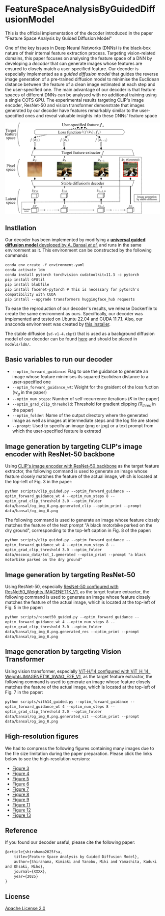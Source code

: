 # FeatureSpaceAnalysisByGuidedDiffusionModel
This is the official implementation of the decoder introduced in the paper "Feature Space Analysis by Guided Diffusion Model" 

One of the key issues in Deep Neural Networks (DNNs) is the black-box nature of their internal feature extraction process. Targeting vision-related domains, this paper focuses on analysing the feature space of a DNN by developing a *decoder* that can generate images whose features are ensured to closely match a user-specified feature. Our decoder is especially implemented as a *guided diffusion model* that guides the reverse image generation of a pre-trained diffusion model to minimise the Euclidean distance between the feature of a clean image estimated at each step and the user-specified one. The main advantage of our decoder is that feature spaces of different DNNs can be analysed with no additional training using a single COTS GPU. The experimental results targeting CLIP's image encoder, ResNet-50 and vision transformer demonstrate that images generated by our decoder have features remarkably similar to the user-specified ones and reveal valuable insights into these DNNs' feature space

<img width="800" src="https://github.com/KimiakiShirahama/FeatureSpaceAnalysisByGuidedDiffusionModel/blob/main/data/overview.png">

## Instllation
Our decoder has been implemented by modifying a [**universal guided diffusion model** developed by A. Bansal *et al.*](https://github.com/arpitbansal297/Universal-Guided-Diffusion) and runs in the same environment as it. This environment can be constructed by the following commands   
```
conda env create -f environment.yaml
conda activate ldm
conda install pytorch torchvision cudatoolkit=11.3 -c pytorch
pip install GPUtil
pip install blobfile
pip install facenet-pytorch # This is necessary for pytorch's compatibility with CUDA
pip install --upgrade transformers huggingface_hub requests
```

To ease the reproduction of our decoder's results, we release Dockerfile to create the same environment as ours. Specifically, our decoder was implemented and tested on Ubuntu 22.04 and CUDA 11.7.1. Also, our anaconda environment was created by [this installer](https://repo.anaconda.com/archive/Anaconda3-2024.06-1-Linux-x86_64.sh).

The stable diffusion (`sd-v1-4.ckpt`) that is used as a background diffusion model of our decoder can be found [here](https://huggingface.co/CompVis/stable-diffusion-v-1-4-original) and should be placed in `models/ldm/`. 

## Basic variables to run our decoder

- `--optim_forward_guidance`: Flag to use the guidance to generate an image whose feature minimises its squared Euclidean distance to a user-specified one
- `--optim_forward_guidance_wt`: Weight for the graident of the loss fuction ($w_g$ in the paper)
- `--optim_num_steps`: Number of self-recurrence iterations ($K$ in the paper)
- `--optim_grad_clip_threshold`: Threshold for gradient clipping ($\nabla_{thres}$ in the paper)
- `--optim_folder`: Name of the output directory where the generated image as well as images at intermediate steps and the log file are stored
- `--prompt`: Used to specify an image (png or jpg) or a text prompt from which the user-specified feature is extrated  

## Image generation by targeting CLIP's image encoder with ResNet-50 backbone

Using [CLIP's image encoder with ResNet-50 backbone](https://github.com/openai/CLIP) as the target feature extractor, the following command is used to generate an image whose feature closely matches the feature of the actual image, which is located at the top-left of Fig. 3 in the paper:
```
python scripts/clip_guided.py --optim_forward_guidance --optim_forward_guidance_wt 4 --optim_num_steps 8 --optim_grad_clip_threshold 3.0 --optim_folder data/bansal/og_img_0.png.generated_clip --optim_print --prompt data/bansal/og_img_0.png
```

The following command is used to generate an image whose feature closely matches the feature of the text prompt "A black motorbike parked on the dry ground", corresponding to the top-left caption in Fig. 8 of the paper:
```
python scripts/clip_guided.py --optim_forward_guidance --optim_forward_guidance_wt 4 --optim_num_steps 8 --optim_grad_clip_threshold 3.0 --optim_folder data/mscoco_data/txt_1.generated --optim_print --prompt "a black motorbike parked on the dry ground"
```

## Image generation by targeting ResNet-50

Using ResNet-50, especially [ResNet-50 configured with ResNet50_Weights.IMAGENET1K_V1](https://docs.pytorch.org/vision/main/models/generated/torchvision.models.resnet50.html#torchvision.models.ResNet50_Weights), as the target feature extractor, the following command is used to generate an image whose feature closely matches the feature of the actual image, which is located at the top-left of Fig. 5 in the paper:
```
python scripts/resnet50_guided.py --optim_forward_guidance --optim_forward_guidance_wt 4 --optim_num_steps 8 --optim_grad_clip_threshold 3.0 --optim_folder data/bansal/og_img_0.png.generated_res --optim_print --prompt data/bansal/og_img_0.png
```

## Image generation by targeting Vision Transformer

Using vision transformer, especially [ViT-H/14 configured with ViT_H_14_ Weights.IMAGENET1K_SWAG_E2E_V1](https://docs.pytorch.org/vision/main/models/generated/torchvision.models.vit_h_14.html#torchvision.models.ViT_H_14_Weights), as the target feature extractor, the following command is used to generate an image whose feature closely matches the feature of the actual image, which is located at the top-left of Fig. 7 in the paper:
```
python scripts/vith14_guided.py --optim_forward_guidance --optim_forward_guidance_wt 4 --optim_num_steps 8 --optim_grad_clip_threshold 2.0 --optim_folder data/bansal/og_img_0.png.generated_vit --optim_print --prompt data/bansal/og_img_0.png
```

## High-resolution figures
We had to compress the following figures containing many images due to the file size limitation during the paper preparation. Please click the links below to see the high-resolution versions: 
- [Figure 3](https://xxx)
- [Figure 4](https://xxx)
- [Figure 5](https://xxx)
- [Figure 6](https://xxx)
- [Figure 7](https://xxx)
- [Figure 8](https://xxx)
- [Figure 9](https://doshishaacjp-my.sharepoint.com/:b:/g/personal/kshiraha_mail_doshisha_ac_jp/EYvKeYjCbHBKhtTiUodXJ6QBFYtUzIzsLHFwf66OKCcguA?e=ANYCNB)
- [Figure 11](https://xxxx)
- [Figure 12](https://xxxx)
- [Figure 13](https://doshishaacjp-my.sharepoint.com/:b:/g/personal/kshiraha_mail_doshisha_ac_jp/EURmEACQRlREp9uJpZkKvL0B6ple-gs-D3UpkXbqOwsHRw)

## Reference
If you found our decoder useful, please cite the following paper:

```
@article{shirahama2025fsa,
    title={Feature Space Analysis by Guided Diffusion Model},
    author={Shirahama, Kimiaki and Yanobu, Miki and Yamashita, Kaduki and Ohsaki, Miho},
    journal={XXXX},
    year={2025}
}
```

## License

[Apache License 2.0](https://www.apache.org/licenses/LICENSE-2.0)
